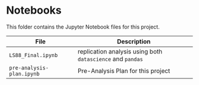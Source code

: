 # Notebooks

This folder contains the Jupyter Notebook files for this project.

| File | Description |
|-----|-----|
| `LS88_Final.ipynb`  | replication analysis using both `datascience` and `pandas`  |
| `pre-analysis-plan.ipynb`  | Pre-Analysis Plan for this project  |
